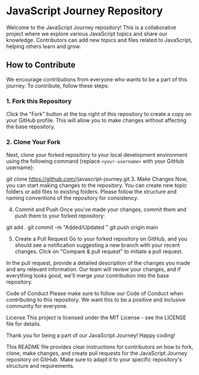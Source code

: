 # JavaScript Journey Repository

Welcome to the JavaScript Journey repository! This is a collaborative project where we explore various JavaScript topics and share our knowledge. Contributors can add new topics and files related to JavaScript, helping others learn and grow.

## How to Contribute

We encourage contributions from everyone who wants to be a part of this journey. To contribute, follow these steps:

### 1. Fork this Repository

Click the "Fork" button at the top right of this repository to create a copy on your GitHub profile. This will allow you to make changes without affecting the base repository.

### 2. Clone Your Fork

Next, clone your forked repository to your local development environment using the following command (replace `<your-username>` with your GitHub username):

git clone https://github.com/<your-username>/javascript-journey.git
3. Make Changes
Now, you can start making changes to the repository. You can create new topic folders or add files to existing folders. Please follow the structure and naming conventions of the repository for consistency.

4. Commit and Push
Once you've made your changes, commit them and push them to your forked repository:


git add .
git commit -m "Added/Updated <brief-description>"
git push origin main

5. Create a Pull Request
Go to your forked repository on GitHub, and you should see a notification suggesting a new branch with your recent changes. Click on "Compare & pull request" to initiate a pull request.

In the pull request, provide a detailed description of the changes you made and any relevant information. Our team will review your changes, and if everything looks good, we'll merge your contribution into the base repository.

Code of Conduct
Please make sure to follow our Code of Conduct when contributing to this repository. We want this to be a positive and inclusive community for everyone.

License
This project is licensed under the MIT License - see the LICENSE file for details.

Thank you for being a part of our JavaScript Journey! Happy coding!


This README file provides clear instructions for contributors on how to fork, clone, make changes, and create pull requests for the JavaScript Journey repository on GitHub. Make sure to adapt it to your specific repository's structure and requirements.